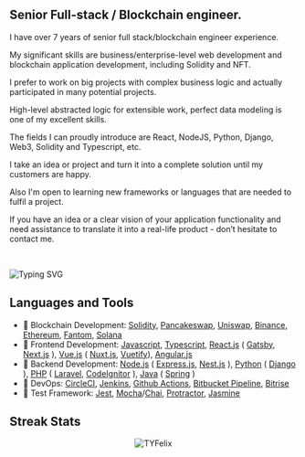 ## Senior Full-stack / Blockchain engineer. 
I have over 7 years of senior full stack/blockchain engineer experience.

My significant skills are business/enterprise-level web development and blockchain application development, including Solidity and NFT.

I prefer to work on big projects with complex business logic and actually participated in many potential projects.

High-level abstracted logic for extensible work, perfect data modeling is one of my excellent skills.

The fields I can proudly introduce are React, NodeJS, Python, Django, Web3, Solidity and Typescript, etc.

I take an idea or project and turn it into a complete solution until my customers are happy.

Also I'm open to learning new frameworks or languages that are needed to fulfil a project.

If you have an idea or a clear vision of your application functionality and need assistance to translate it into a real-life product - don’t hesitate to contact me.

</br>

![Typing SVG](https://readme-typing-svg.herokuapp.com?size=28&width=1200&center=true&lines=Where+there's+a+will,+there's+a+way!)
## Languages and Tools  

* 🥈 Blockchain Development: [Solidity](https://soliditylang.org/), [Pancakeswap](https://pancakeswap.finance/), [Uniswap](https://Uniswap.org), [Binance](binance.com), [Ethereum](https://ethereum.org/), [Fantom](https://fantom.foundation/), [Solana](https://solana.com/)
* 🥇 Frontend Development: [Javascript](https://www.javascript.com/), [Typescript](https://www.typescriptlang.org/), [React.js](https://reactjs.org/) ( [Gatsby](https://www.gatsbyjs.com/), [Next.js](https://nextjs.org/) ), [Vue.js](https://vuejs.org/) ( [Nuxt.js](https://nuxtjs.org/), [Vuetify](https://vuetifyjs.com/)), [Angular.js](https://angular.io/)
* 🥇 Backend Development: [Node.js](https://nodejs.org) ( [Express.js](https://expressjs.com/), [Nest.js](https://nestjs.com/) ), [Python](https://www.python.org/) ( [Django](https://www.djangoproject.com/) ), [PHP](https://www.php.net/) ( [Laravel](https://laravel.com/), [CodeIgnitor](https://codeigniter.com/) ), [Java](https://www.java.com/) ( [Spring](https://spring.io/) )
* 🥈 DevOps: [CircleCI](https://circleci.com/), [Jenkins](https://www.jenkins.io/), [Github Actions](https://docs.github.com/en/actions), [Bitbucket Pipeline](https://bitbucket.org/product/features/pipelines), [Bitrise](https://www.bitrise.io/)
* 🥉 Test Framework: [Jest](https://jestjs.io/), [Mocha](https://mochajs.org/)/[Chai](https://www.chaijs.com/), [Protractor](https://www.protractortest.org), [Jasmine](https://jasmine.github.io/)

## Streak Stats

<p align="center">
	<img align="center" src="https://github-readme-streak-stats.herokuapp.com?user=TYFelix&theme=tokyonight_duo&hide_border=true" alt="TYFelix" />
</p>

